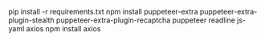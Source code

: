 pip install -r requirements.txt
npm install puppeteer-extra puppeteer-extra-plugin-stealth puppeteer-extra-plugin-recaptcha puppeteer readline js-yaml axios
npm install axios
